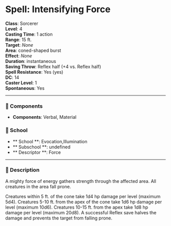 
# Spell: Intensifying Force
**Class**: Sorcerer  
**Level**: 4  
**Casting Time**: 1 action  
**Range**: 15 ft.  
**Target**: _None_  
**Area**: coned-shaped burst  
**Effect**: _None_  
**Duration**: instantaneous  
**Saving Throw**: Reflex half (+4 vs. Reflex half)  
**Spell Resistance**: Yes (yes)  
**DC**: 14  
**Caster Level**: 1  
**Spontaneous**: Yes

---

### 🔮 Components
- **Components**: Verbal, Material

### 🏫 School
- ** School **: Evocation,Illumination
- ** Subschool **: undefined
- ** Descriptor **: Force
---

### 📜 Description
A mighty force of energy gathers strength through the affected area. All creatures in the area fall prone.

Creatures within 5 ft. of the cone take 1d4 hp damage per level (maximum 5d4). Creatures 5-10 ft. from the apex of the cone take 1d6 hp damage per level (maximum 10d6). Creatures 10-15 ft. from the apex take 1d8 hp damage per level (maximum 20d8). A successful Reflex save halves the damage and prevents the target from falling prone.
